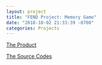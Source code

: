 ```yaml
---
layout: project
title: "FEND Project: Memory Game"
date: "2018-10-02 21:33:39 -0700"
categories: Projects
---
```


[The Product](https://curious-yu.github.io/fend-project-memory-game/)

[The Source Codes](https://github.com/Curious-Yu/fend-project-memory-game)
